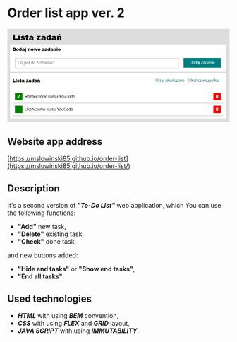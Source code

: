 # Order list app ver. 2

![Order_list](https://github.com/mslowinski85/order-list/blob/main/images/print_screen_ver2.png)

## Website app address

[https://mslowinski85.github.io/order-list](https://mslowinski85.github.io/order-list/)

## Description

It's a second version of ***"To-Do List"*** web application, which You can use the following functions:
- **"Add"** new task,
- **"Delete"** existing task,
- **"Check"** done task,

and new buttons added:
- **"Hide end tasks"** or **"Show end tasks"**,
- **"End all tasks"**.

## Used technologies

- ***HTML*** with using ***BEM*** convention,
- ***CSS*** with using ***FLEX*** and ***GRID*** layout,
- ***JAVA SCRIPT*** with using ***IMMUTABILITY***.

